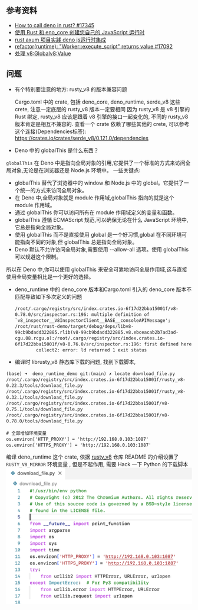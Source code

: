 ## 参考资料

- [How to call deno in rust? #17345](https://github.com/denoland/deno/discussions/17345)
- [使用 Rust 和 eno_core 创建您自己的 JavaScript 运行时](https://zenn.dev/k41531/articles/3896b8d496ebe0)
- [rust axum 项目实践 deno js运行时集成](https://blog.csdn.net/qq_15935157/article/details/124332463)
- [refactor(runtime): "Worker::execute_script" returns value #17092](https://github.com/denoland/deno/pull/17092)
- [处理 v8:Global<v8:Value>](https://github.com/denoland/deno/discussions/12635)

## 问题

- 有个特别要注意的地方: rusty_v8 的版本兼容问题

    Cargo.toml 中的 crate, 包括 deno_core, deno_runtime, serde_v8 这些 crete, 注意一定底层的 rusty_v8 版本一定要相同
    因为 rusty_v8 是 v8 引擎的 Rust 绑定, rusty_v8 应该是跟着 v8 引擎的接口一起变化的,
    不同的 rusty_v8 版本肯定是相互不兼容的.
    查看一个 crate 依赖了哪些其他的 crete, 可以参考这个连接(Dependencies标签):
    https://crates.io/crates/serde_v8/0.121.0/dependencies

- Deno 中的 globalThis 是什么东西？

`globalThis` 在 Deno 中是指向全局对象的引用,它提供了一个标准的方式来访问全局对象,无论是在浏览器还是 Node.js 环境中。
一些关键点:
- globalThis 替代了浏览器中的 window 和 Node.js 中的 global。它提供了一个统一的方式来访问全局对象。
- 在 Deno 中,全局对象就是 module 作用域,globalThis 指向的就是这个 module 作用域。
- 通过 globalThis 你可以访问所有在 module 作用域定义的变量和函数。
- globalThis 遵循 ECMAScript 规范,可以确保无论在什么 JavaScript 环境中,它总是指向全局对象。
- 使用 globalThis 而不是直接使用 global 是一个好习惯,global 在不同环境可能指向不同的对象,但 globalThis 总是指向全局对象。
- Deno 默认不允许访问全局对象,需要使用 --allow-all 选项。使用 globalThis 可以规避这个限制。

所以在 Deno 中,你可以使用 globalThis 来安全可靠地访问全局作用域,这与直接使用全局变量相比是一个更好的选择。

- deno_runtime 中的 deno_core 版本和Cargo.toml 引入的 deno_core 版本不匹配导致如下多次定义的问题

    ```
    /root/.cargo/registry/src/index.crates.io-6f17d22bba15001f/v8-0.78.0/src/inspector.rs:196: multiple definition of `v8_inspector__V8InspectorClient__BASE__consoleAPIMessage'; /root/rust/rust-demo/target/debug/deps/libv8-99cb9bdadd322885.rlib(v8-99cb9bdadd322885.v8.ebceacab2b7ad3ad-cgu.08.rcgu.o):/root/.cargo/registry/src/index.crates.io-6f17d22bba15001f/v8-0.76.0/src/inspector.rs:196: first defined here
            collect2: error: ld returned 1 exit status
    ```

- 编译时 librusty_v8 静态库下载的问题, 找到下载脚本, 

```
(base) ➜  deno_runtime_demo git:(main) ✗ locate download_file.py
/root/.cargo/registry/src/index.crates.io-6f17d22bba15001f/rusty_v8-0.22.3/tools/download_file.py
/root/.cargo/registry/src/index.crates.io-6f17d22bba15001f/rusty_v8-0.32.1/tools/download_file.py
/root/.cargo/registry/src/index.crates.io-6f17d22bba15001f/v8-0.75.1/tools/download_file.py
/root/.cargo/registry/src/index.crates.io-6f17d22bba15001f/v8-0.78.0/tools/download_file.py

# 全部增加环境变量
os.environ['HTTP_PROXY'] = 'http://192.168.0.103:1087'
os.environ['HTTPS_PROXY'] = 'http://192.168.0.103:1087'
```

编译 deno_runtime 这个 crate, 依据 [rusty_v8](https://github.com/denoland/rusty_v8) 仓库 README 的介绍设置了 `RUSTY_V8_MIRROR` 环境变量
, 但是不起作用, 需要 Hack 一下 Python 的下载脚本
![编译时静态库下载代理设置](./python-proxy.png)


